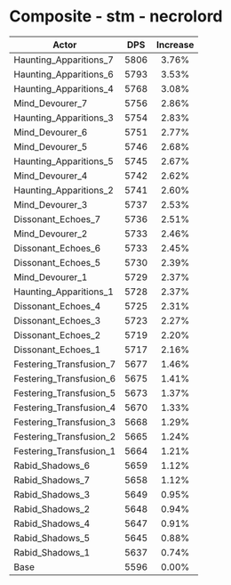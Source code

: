 # Composite - stm - necrolord
| Actor | DPS | Increase |
|---|:---:|:---:|
|Haunting_Apparitions_7|5806|3.76%|
|Haunting_Apparitions_6|5793|3.53%|
|Haunting_Apparitions_4|5768|3.08%|
|Mind_Devourer_7|5756|2.86%|
|Haunting_Apparitions_3|5754|2.83%|
|Mind_Devourer_6|5751|2.77%|
|Mind_Devourer_5|5746|2.68%|
|Haunting_Apparitions_5|5745|2.67%|
|Mind_Devourer_4|5742|2.62%|
|Haunting_Apparitions_2|5741|2.60%|
|Mind_Devourer_3|5737|2.53%|
|Dissonant_Echoes_7|5736|2.51%|
|Mind_Devourer_2|5733|2.46%|
|Dissonant_Echoes_6|5733|2.45%|
|Dissonant_Echoes_5|5730|2.39%|
|Mind_Devourer_1|5729|2.37%|
|Haunting_Apparitions_1|5728|2.37%|
|Dissonant_Echoes_4|5725|2.31%|
|Dissonant_Echoes_3|5723|2.27%|
|Dissonant_Echoes_2|5719|2.20%|
|Dissonant_Echoes_1|5717|2.16%|
|Festering_Transfusion_7|5677|1.46%|
|Festering_Transfusion_6|5675|1.41%|
|Festering_Transfusion_5|5673|1.37%|
|Festering_Transfusion_4|5670|1.33%|
|Festering_Transfusion_3|5668|1.29%|
|Festering_Transfusion_2|5665|1.24%|
|Festering_Transfusion_1|5664|1.21%|
|Rabid_Shadows_6|5659|1.12%|
|Rabid_Shadows_7|5658|1.12%|
|Rabid_Shadows_3|5649|0.95%|
|Rabid_Shadows_2|5648|0.94%|
|Rabid_Shadows_4|5647|0.91%|
|Rabid_Shadows_5|5645|0.88%|
|Rabid_Shadows_1|5637|0.74%|
|Base|5596|0.00%|
